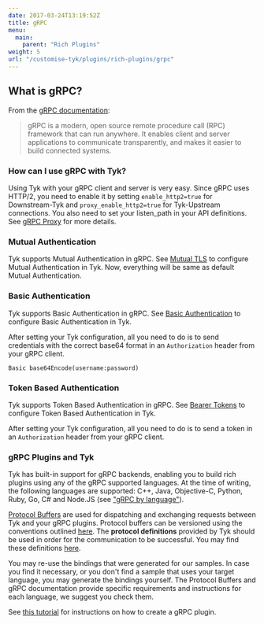 ```yaml
---
date: 2017-03-24T13:19:52Z
title: gRPC
menu:
  main:
    parent: "Rich Plugins"
weight: 5
url: "/customise-tyk/plugins/rich-plugins/grpc"
---
```

## What is gRPC?
From the [gRPC documentation][1]:

> gRPC is a modern, open source remote procedure call (RPC) framework that can run anywhere. It enables client and server applications to communicate transparently, and makes it easier to build connected systems.

### How can I use gRPC with Tyk?

Using Tyk with your gRPC client and server is very easy. Since gRPC uses HTTP/2, you need to enable it by setting `enable_http2=true` for Downstream-Tyk and `proxy_enable_http2=true` for Tyk-Upstream connections. You also need to set your listen_path in your API definitions. See [gRPC Proxy](/docs/concepts/grpc-proxy/) for more details.

 

### Mutual Authentication
Tyk supports Mutual Authentication in gRPC. See [Mutual TLS](https://tyk.io/docs/security/tls-and-ssl/mutual-tls/) to configure Mutual Authentication in Tyk. Now, everything will be same as default Mutual Authentication.

### Basic Authentication
Tyk supports Basic Authentication in gRPC. See [Basic Authentication](https://tyk.io/docs/security/your-apis/basic-auth/) to configure Basic Authentication in Tyk. 

After setting your Tyk configuration, all you need to do is to send credentials with the correct base64 format in an `Authorization` header from your gRPC client. 

`Basic base64Encode(username:password)`

### Token Based Authentication
Tyk supports Token Based Authentication in gRPC. See [Bearer Tokens](https://tyk.io/docs/security/your-apis/bearer-tokens/) to configure Token Based Authentication in Tyk. 

After setting your Tyk configuration, all you need to do is to send a token in an `Authorization` header from your gRPC client.

### gRPC Plugins and Tyk
Tyk has built-in support for gRPC backends, enabling you to build rich plugins using any of the gRPC supported languages. At the time of writing, the following languages are supported: C++, Java, Objective-C, Python, Ruby, Go, C# and Node.JS (see ["gRPC by language"][2]).

[Protocol Buffers][3] are used for dispatching and exchanging requests between Tyk and your gRPC plugins. Protocol buffers can be versioned using the conventions outlined [here](http://h22208.www2.hpe.com/eginfolib/networking/docs/sdn/sdnc2_7/5200-0910prog/content/s_sdnc-app-ha-versioning-GPB.html). The **protocol definitions** provided by Tyk should be used in order for the communication to be successful. You may find these definitions [here][4].

You may re-use the bindings that were generated for our samples. In case you find it necessary, or you don't find a sample that uses your target language, you may generate the bindings yourself. The Protocol Buffers and gRPC documentation provide specific requirements and instructions for each language, we suggest you check them.

See [this tutorial][5] for instructions on how to create a gRPC plugin.

 [1]: http://www.grpc.io/faq/ 
 [2]: http://www.grpc.io/docs/
 [3]: https://developers.google.com/protocol-buffers/
 [4]: https://github.com/TykTechnologies/tyk-protobuf
 [5]: /docs/customise-tyk/plugins/rich-plugins/grpc/tutorial-add-grpc-plugin-api/